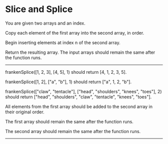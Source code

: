 # Slice and Splice

You are given two arrays and an index.

Copy each element of the first array into the second array, in order.

Begin inserting elements at index n of the second array.

Return the resulting array. The input arrays should remain the same after the function runs.

---

frankenSplice([1, 2, 3], [4, 5], 1) should return [4, 1, 2, 3, 5].

frankenSplice([1, 2], ["a", "b"], 1) should return ["a", 1, 2, "b"].

frankenSplice(["claw", "tentacle"], ["head", "shoulders", "knees", "toes"], 2) should return ["head", "shoulders", "claw", "tentacle", "knees", "toes"].

All elements from the first array should be added to the second array in their original order.

The first array should remain the same after the function runs.

The second array should remain the same after the function runs.

---